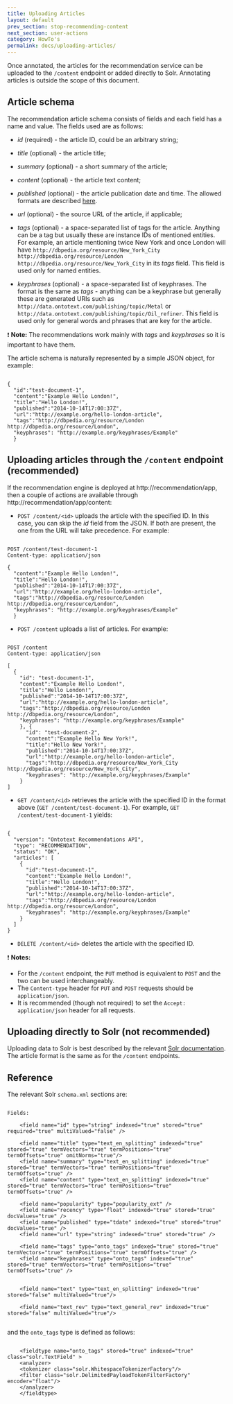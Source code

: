 ```yaml
---
title: Uploading Articles
layout: default
prev_section: stop-recommending-content
next_section: user-actions
category: HowTo's
permalink: docs/uploading-articles/
---
```


Once annotated, the articles for the recommendation service can be uploaded to the `/content` endpoint or added directly to Solr. Annotating articles is outside the scope of this document.

## Article schema

The recommendation article schema consists of fields and each field has a name and value. The  fields used are as follows:
* *id* (required) - the article ID, could be an arbitrary string;

* *title* (optional) - the article title;

* *summary* (optional) - a short summary of the article;

* *content* (optional) - the article text content;

* *published* (optional) - the article publication date and time. The allowed formats are described [here](http://lucene.apache.org/solr/4_10_1/solr-core/org/apache/solr/schema/DateField.html).

* *url* (optional) - the source URL of the article, if applicable;
* *tags* (optional) - a space-separated list of tags for the article. Anything can be a tag but usually these are instance IDs of mentioned entities. For example, an article mentioning twice New York and once London  will have `http://dbpedia.org/resource/New_York_City`
`http://dbpedia.org/resource/London`
`http://dbpedia.org/resource/New_York_City`
 in its *tags* field. This field is used only for named entities.

* *keyphrases* (optional) - a space-separated list of keyphrases. The format is the same as *tags* - anything can be a keyphrase but generally these are generated URIs such as `http://data.ontotext.com/publishing/topic/Metal` or `http://data.ontotext.com/publishing/topic/Oil_refiner`. This field is used only for general words and phrases that are key for the article.


:exclamation: **Note:** The recommendations work mainly with *tags* and *keyphrases* so it is important to have them.

The article schema is naturally represented by a simple JSON object, for example:

<pre><code>
{
  "id":"test-document-1",
  "content":"Example Hello London!",
  "title":"Hello London!",
  "published":"2014-10-14T17:00:37Z",
  "url":"http://example.org/hello-london-article",
  "tags":"http://dbpedia.org/resource/London http://dbpedia.org/resource/London",
  "keyphrases": "http://example.org/keyphrases/Example"
  }
</code></pre>


## Uploading articles through the `/content` endpoint (recommended)

If the recommendation engine is deployed at http://recommendation/app, then a couple of actions are available through http://recommendation/app/content:

* `POST /content/<id>` uploads the article with the specified ID. In this case, you can skip the _id_ field from the JSON. If both are present, the one from the URL will take precedence. For example:

<pre><code>
POST /content/test-document-1
Content-type: application/json

{
  "content":"Example Hello London!",
  "title":"Hello London!",
  "published":"2014-10-14T17:00:37Z",
  "url":"http://example.org/hello-london-article",
  "tags":"http://dbpedia.org/resource/London http://dbpedia.org/resource/London",
  "keyphrases": "http://example.org/keyphrases/Example"
  }
</code></pre>

* `POST /content` uploads a list of articles. For example:

<pre><code>
POST /content
Content-type: application/json

[
  {
    "id": "test-document-1",
    "content":"Example Hello London!",
    "title":"Hello London!",
    "published":"2014-10-14T17:00:37Z",
    "url":"http://example.org/hello-london-article",
    "tags":"http://dbpedia.org/resource/London http://dbpedia.org/resource/London",
    "keyphrases": "http://example.org/keyphrases/Example"
    }, {
      "id": "test-document-2",
      "content":"Example Hello New York!",
      "title":"Hello New York!",
      "published":"2014-10-14T17:00:37Z",
      "url":"http://example.org/hello-london-article",
      "tags":"http://dbpedia.org/resource/New_York_City http://dbpedia.org/resource/New_York_City",
      "keyphrases": "http://example.org/keyphrases/Example"
    }
]
</code></pre>

* `GET /content/<id>` retrieves the article with the specified ID in the format above (`GET /content/test-document-1`). For example, `GET /content/test-document-1`  yields:

<pre><code>
{
  "version": "Ontotext Recommendations API",
  "type": "RECOMMENDATION",
  "status": "OK",
  "articles": [
    {
      "id":"test-document-1",
      "content":"Example Hello London!",
      "title":"Hello London!",
      "published":"2014-10-14T17:00:37Z",
      "url":"http://example.org/hello-london-article",
      "tags":"http://dbpedia.org/resource/London http://dbpedia.org/resource/London",
      "keyphrases": "http://example.org/keyphrases/Example"
    }
  ]
}
</code></pre>

* `DELETE /content/<id>` deletes the article with the specified ID.

:exclamation: **Notes:**

* For the `/content` endpoint, the `PUT` method is equivalent to `POST` and the two can be used interchangeably.
* The `Content-type` header for `PUT` and `POST` requests should be `application/json`.
* It is recommended (though not required) to set the `Accept: application/json` header for all requests.

## Uploading directly to Solr (not recommended)

Uploading data to Solr is best described by the relevant [Solr documentation](https://cwiki.apache.org/confluence/display/solr/Uploading+Data+with+Index+Handlers). The article format is the same as for the `/content` endpoints.


## Reference

The relevant Solr `schema.xml` sections are:

<pre><code>
Fields:

    &lt;field name="id" type="string" indexed="true" stored="true" required="true" multiValued="false" /&gt;

    &lt;field name="title" type="text_en_splitting" indexed="true" stored="true" termVectors="true" termPositions="true" termOffsets="true" omitNorms="true"/&gt;
    &lt;field name="summary" type="text_en_splitting" indexed="true" stored="true" termVectors="true" termPositions="true" termOffsets="true" /&gt;
    &lt;field name="content" type="text_en_splitting" indexed="true" stored="true" termVectors="true" termPositions="true" termOffsets="true" /&gt;

    &lt;field name="popularity" type="popularity_ext" /&gt; <!-- TODO: we need to setup replication for this field if we ever get there -->
    &lt;field name="recency" type="float" indexed="true" stored="true" docValues="true" /&gt; <!-- we'll not use this probably -->
    &lt;field name="published" type="tdate" indexed="true" stored="true" docValues="true" /&gt;
    &lt;field name="url" type="string" indexed="true" stored="true" /&gt;

    &lt;field name="tags" type="onto_tags" indexed="true" stored="true" termVectors="true" termPositions="true" termOffsets="true" /&gt;
    &lt;field name="keyphrases" type="onto_tags" indexed="true" stored="true" termVectors="true" termPositions="true" termOffsets="true" /&gt;

    <!-- catchall field, containing all other searchable text fields (implemented via copyField further on in this schema  -->
    &lt;field name="text" type="text_en_splitting" indexed="true" stored="false" multiValued="true"/&gt;
    <!-- catchall text field that indexes tokens both normally and in reverse for efficient	leading wildcard queries. -->
    &lt;field name="text_rev" type="text_general_rev" indexed="true" stored="false" multiValued="true"/&gt;

</code></pre>

and the `onto_tags` type is defined as follows:

<pre><code>
    &lt;fieldtype name="onto_tags" stored="true" indexed="true" class="solr.TextField" &gt;
    &lt;analyzer&gt;
    &lt;tokenizer class="solr.WhitespaceTokenizerFactory"/&gt;
    &lt;filter class="solr.DelimitedPayloadTokenFilterFactory" encoder="float"/&gt;
    &lt;/analyzer&gt;
    &lt;/fieldtype&gt;
</pre></code>

